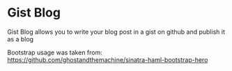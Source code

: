 Gist Blog
=========

Gist Blog allows you to write your blog post in a gist on github and publish it as a blog


Bootstrap usage was taken from: https://github.com/ghostandthemachine/sinatra-haml-bootstrap-hero
